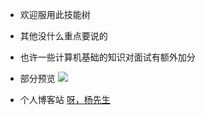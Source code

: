 - 欢迎服用此技能树
- 其他没什么重点要说的
- 也许一些计算机基础的知识对面试有额外加分
- 部分预览
  ![](https://ftp.bmp.ovh/imgs/2019/11/b9334bab49fa3323.png)

- 个人博客站 [呀，杨先生][1]

[1]: https://yayxs.github.io
